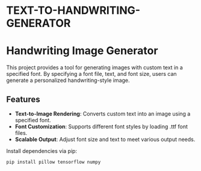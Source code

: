 # TEXT-TO-HANDWRITING-GENERATOR
# Handwriting Image Generator

This project provides a tool for generating images with custom text in a specified font. By specifying a font file, text, and font size, users can generate a personalized handwriting-style image.

## Features

- **Text-to-Image Rendering**: Converts custom text into an image using a specified font.
- **Font Customization**: Supports different font styles by loading .ttf font files.
- **Scalable Output**: Adjust font size and text to meet various output needs.

Install dependencies via pip:

```bash
pip install pillow tensorflow numpy

